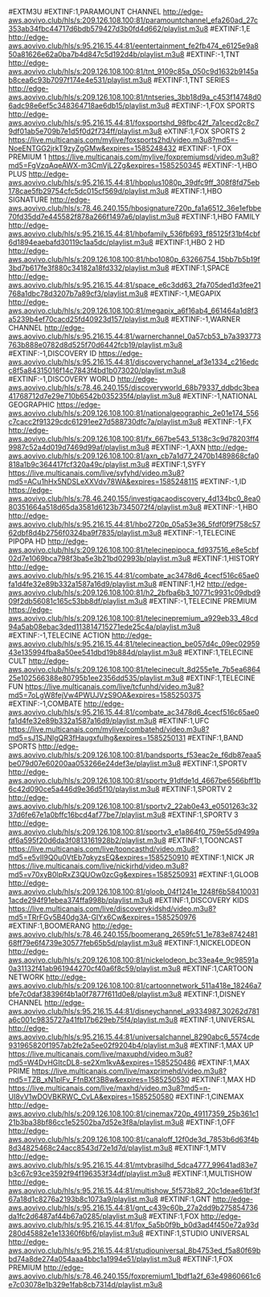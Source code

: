#EXTM3U
#EXTINF:1,PARAMOUNT CHANNEL
http://edge-aws.aovivo.club/hls/s:209.126.108.100:81/paramountchannel_efa260ad_27c353ab34fbc44717d6bdb579427d3b0fd4d662/playlist.m3u8
#EXTINF:1,E
http://edge-aws.aovivo.club/hls/s:95.216.15.44:81/eentertainment_fe2fb474_e6125e9a850a81626e62a0ba7b4d847c5d192d4b/playlist.m3u8
#EXTINF:-1,TNT
http://edge-aws.aovivo.club/hls/s:209.126.108.100:81/tnt_9109c85a_050c9d1632b9145ab8cea6c93b7097f174e4e531/playlist.m3u8
#EXTINF:1,TNT SERIES
http://edge-aws.aovivo.club/hls/s:209.126.108.100:81/tntseries_3bb18d9a_c453f14748d06adc98e6ef5c348364718ae6db15/playlist.m3u8
#EXTINF:-1,FOX SPORTS
http://edge-aws.aovivo.club/hls/s:95.216.15.44:81/foxsportshd_98fbc42f_7a1cecd2c8c79df01ab5e709b7e1d5f0d2f734ff/playlist.m3u8
eXTINF:1,FOX SPORTS 2
https://live.multicanais.com/mylive/foxsports2hd/video.m3u8?md5=-NoeENTGG2jrkT9zyZgGMw&expires=1585248432
#EXTINF:-1,FOX PREMIUM 1
https://live.multicanais.com/mylive/foxpremiumsd/video.m3u8?md5=FgVzqAqeAWX-m3CmVjL2Zg&expires=1585250345
#EXTINF:-1,HBO PLUS
http://edge-aws.aovivo.club/hls/s:95.216.15.44:81/hboplus1080p_39dfc9ff_308f8fd75eb178cae5fb29754cfc5dc015cf569d/playlist.m3u8
#EXTINF:1,HBO SIGNATURE
http://edge-aws.aovivo.club/hls/s:78.46.240.155/hbosignature720p_fa1a6512_36e1efbbe70fd35dd7e445582f878a266f1497a6/playlist.m3u8
#EXTINF:1,HBO FAMILY
http://edge-aws.aovivo.club/hls/s:95.216.15.44:81/hbofamily_536fb693_f85125f31bf4cbf6d1894eaebafd30119c1aa5dc/playlist.m3u8
#EXTINF:1,HBO 2 HD
http://edge-aws.aovivo.club/hls/s:209.126.108.100:81/hbo1080p_63266754_15bb7b5b19f3bd7b617fe3f880c34182a18fd332/playlist.m3u8
#EXTINF:1,SPACE
http://edge-aws.aovivo.club/hls/s:95.216.15.44:81/space_e6c3dd63_2fa705ded1d3fee21768a1dbc78d3207b7a89cf3/playlist.m3u8
#EXTINF:-1,MEGAPIX
http://edge-aws.aovivo.club/hls/s:209.126.108.100:81/megapix_a6f16ab4_661464a1d8f3a5239b4ef70cacd25fd40923d157/playlist.m3u8
#EXTINF:-1,WARNER CHANNEL
http://edge-aws.aovivo.club/hls/s:95.216.15.44:81/warnerchannel_0a57cb53_b7a393773763b888e0782d8d525f70d6442fcb19/playlist.m3u8
#EXTINF:-1,DISCOVERY ID
https://edge-aws.aovivo.club/hls/s:95.216.15.44:81/discoverychannel_af3e1334_c216edcc8f5a84315016f14c7843f4bd1b073020/playlist.m3u8
#EXTINF:-1,DISCOVERY WORLD
http://edge-aws.aovivo.club/hls/s:78.46.240.155/discoveryworld_68b79337_ddbdc3bea41768712d7e29e710b6542b035235f4/playlist.m3u8
#EXTINF:-1,NATIONAL GEOGRAPHIC
https://edge-aws.aovivo.club/hls/s:209.126.108.100:81/nationalgeographic_2e01e174_556c7cacc2f91329cdc61291ee27d588730dfc7a/playlist.m3u8
#EXTINF:-1,FX
http://edge-aws.aovivo.club/hls/s:209.126.108.100:81/fx_667be543_5138c3c9d78203ff49987c52a4d019d7469d99af/playlist.m3u8
#EXTINF:-1,AXN
http://edge-aws.aovivo.club/hls/s:209.126.108.100:81/axn_cb7a1d77_2470b1489868cfa0818a1b9c364417fcf320a49c/playlist.m3u8
#EXTINF:1,SYFY
https://live.multicanais.com/live/syfyhd/video.m3u8?md5=ACu1hHx5NDSLeXXVdv78WA&expires=1585248115
#EXTINF:-1,ID	
https://edge-aws.aovivo.club/hls/s:78.46.240.155/investigacaodiscovery_4d134bc0_8ea080351664a518d65da3581d6123b7345072f4/playlist.m3u8
#EXTINF:-1,HBO
http://edge-aws.aovivo.club/hls/s:95.216.15.44:81/hbo2720p_05a53e36_5fdf0f9f758c5762dbf8d4b2756f0324ba9f7835/playlist.m3u8
#EXTINF:-1,TELECINE PIPOPA HD
http://edge-aws.aovivo.club/hls/s:209.126.108.100:81/telecinepipoca_fd937516_e8e5cbf02d7e1069bca798f3ba5e3b21bd02993b/playlist.m3u8
#EXTINF:1,HISTORY
http://edge-aws.aovivo.club/hls/s:95.216.15.44:81/combate_ac3478d6_4cecf516c65ae0fa1d4fe32e89b332a1587a16d9/playlist.m3u8
#ENTINF:1,H2
http://edge-aws.aovivo.club/hls/s:209.126.108.100:81/h2_2bfba6b3_10771c9931c09dbd909f2db56081c165c53bb8df/playlist.m3u8
#EXTINF:-1,TELECINE PREMIUM
https://edge-aws.aovivo.club/hls/s:209.126.108.100:81/telecinepremium_a929eb33_48cd94a5ab08ebac3ded113814715271ede25c4a/playlist.m3u8
#EXTINF:-1,TELECINE ACTION
http://edge-aws.aovivo.club/hls/s:95.216.15.44:81/telecineaction_be057d4c_09ec0295943e135994fba8a50ee541dbd19b884d/playlist.m3u8
#EXTINF:1,TELECINE CULT
http://edge-aws.aovivo.club/hls/s:209.126.108.100:81/telecinecult_8d255e1e_7b5ea686425e102566388e80795b1ee2356dd535/playlist.m3u8
#EXTINF:1,TELECINE FUN
https://live.multicanais.com/live/tcfunhd/video.m3u8?md5=7oLgW8fejVw4PWUJVzS9OA&expires=1585250375
#EXTINF:-1,COMBATE
http://edge-aws.aovivo.club/hls/s:95.216.15.44:81/combate_ac3478d6_4cecf516c65ae0fa1d4fe32e89b332a1587a16d9/playlist.m3u8
#EXTINF:1,UFC
https://live.multicanais.com/mylive/combatehd/video.m3u8?md5=sJ1SJNIgQR3fHaugxfulhg&expires=1585250131
#EXTINF:1,BAND SPORTS
http://edge-aws.aovivo.club/hls/s:209.126.108.100:81/bandsports_f53eac2e_f6db87eaa5be079d07e60200aa053266e24def3e/playlist.m3u8
#EXTINF:1,SPORTV
http://edge-aws.aovivo.club/hls/s:209.126.108.100:81/sportv_91dfde1d_4667be6566bff1b6c42d090ce5a446d9e36d5f10/playlist.m3u8
#EXTINF:1,SPORTV 2
http://edge-aws.aovivo.club/hls/s:209.126.108.100:81/sportv2_22ab0e43_e0501263c3237d6fe67e1a0bffc16bcd4af77be7/playlist.m3u8
#EXTINF:1,SPORTV 3
http://edge-aws.aovivo.club/hls/s:209.126.108.100:81/sportv3_e1a864f0_759e55d9499adf6a595f20d6da3f0813161928b2/playlist.m3u8
#EXTINF:1,TOONCAST
https://live.multicanais.com/live/tooncasthd/video.m3u8?md5=e5vII9Q0u0VtEb7qkyzsEQ&expires=1585250910
#EXTINF:1,NICK JR
https://live.multicanais.com/live/nickjrhd/video.m3u8?md5=v70xyB0lpRxZ3QUOw0zcGg&expires=1585250931
#EXTINF:1,GLOOB
http://edge-aws.aovivo.club/hls/s:209.126.108.100:81/gloob_04f1241e_1248f6b584100311acde294f91ebea374ffa998b/playlist.m3u8
#EXTINF:1,DISCOVERY KIDS
https://live.multicanais.com/live/discoverykidshd/video.m3u8?md5=TRrFGv5B40dg3A-GIYx6Cw&expires=1585250976
#EXTINF:1,BOOMERANG
http://edge-aws.aovivo.club/hls/s:78.46.240.155/boomerang_2659fc51_1e783e874248168ff79e6f4739e30577feb65b5d/playlist.m3u8
#EXTINF:1,NICKELODEON
http://edge-aws.aovivo.club/hls/s:209.126.108.100:81/nickelodeon_bc33ea4e_9c98591a0a31132f41ab961944270cf40a6f8c59/playlist.m3u8
#EXTINF:1,CARTOON NETWORK
http://edge-aws.aovivo.club/hls/s:209.126.108.100:81/cartoonnetwork_511a418e_18246a7bfe7c0daf38396f4b1a0f7877f611d0e8/playlist.m3u8
#EXTINF:1,DISNEY CHANNEL
http://edge-aws.aovivo.club/hls/s:95.216.15.44:81/disneychannel_a9334987_30262d781a6c001c9835727a41fb17b629eb75f4/playlist.m3u8
#EXTINF:1,UNIVERSAL
http://edge-aws.aovivo.club/hls/s:95.216.15.44:81/universalchannel_8290abc6_5574cde931965820f1957ab2fe2a5ee02f9204b4/playlist.m3u8
#EXTINF:1,MAX UP
https://live.multicanais.com/live/maxuphd/video.m3u8?md5=W4DvHGItcDL8-se2Xm1kvA&expires=1585250486
#EXTINF:1,MAX PRIME
https://live.multicanais.com/live/maxprimehd/video.m3u8?md5=TZB_xN1plFv_FfnBXf3B8w&expires=1585250530
#EXTINF:1,MAX HD
https://live.multicanais.com/live/maxhd/video.m3u8?md5=n-UI8vV1wDOVBKRWC_CvLA&expires=1585250580
#EXTINF:1,CINEMAX
http://edge-aws.aovivo.club/hls/s:209.126.108.100:81/cinemax720p_49117359_25b361c121b3ba38bf86cc1e52502ba7d52e3f8a/playlist.m3u8
#EXTINF:1,OFF
http://edge-aws.aovivo.club/hls/s:209.126.108.100:81/canaloff_12f0de3d_7853b6d63f4b8d34825468c24acc8543d72e1d7d/playlist.m3u8
#EXTINF:1,MTV
http://edge-aws.aovivo.club/hls/s:95.216.15.44:81/mtvbrasilhd_5dca4777_99641ad83e7b3c67c93ce3592f94f196353f34df/playlist.m3u8
#EXTINF:1,MULTISHOW
http://edge-aws.aovivo.club/hls/s:95.216.15.44:81/multishow_5f573b82_20c1deae61bf3f67a18d1c8276a2193b8c1073a9/playlist.m3u8
#EXTINF:1,GNT
http://edge-aws.aovivo.club/hls/s:95.216.15.44:81/gnt_c439c60b_27a2dd9b275854736da1fc2d6487af44b67a0285/playlist.m3u8
#EXTINF:1,FOX
http://edge-aws.aovivo.club/hls/s:95.216.15.44:81/fox_5a5b0f9b_b0d3ad4f450e72a93d280d45882e1e13360f6bf6/playlist.m3u8
#EXTINF:1,STUDIO UNIVERSAL
http://edge-aws.aovivo.club/hls/s:95.216.15.44:81/studiouniversal_8b4753ed_f5a80f69bbd74a8de274a054aaa4bbc1a1994e51/playlist.m3u8
#EXTINF:1,FOX PREMIUM
http://edge-aws.aovivo.club/hls/s:78.46.240.155/foxpremium1_1bdf1a2f_63e49860661c6e7c03078e1b329e1fab8cb7314d/playlist.m3u8
